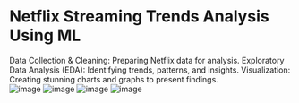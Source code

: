 # Netflix Streaming Trends Analysis Using ML
 Data Collection &amp; Cleaning: Preparing Netflix data for analysis.  Exploratory Data Analysis (EDA): Identifying trends, patterns, and insights. Visualization: Creating stunning charts and graphs to present findings.   
![image](https://github.com/user-attachments/assets/bc7ea6e5-a7c2-4c1d-9105-23dd72816cb0)
![image](https://github.com/user-attachments/assets/1f499409-50a5-44e7-9374-7e7028d274bf)
![image](https://github.com/user-attachments/assets/cce470da-ccf5-45cf-9a01-0f07d19e3690)
![image](https://github.com/user-attachments/assets/c5f8b64c-3016-42eb-8a09-eed57a11a76c)



